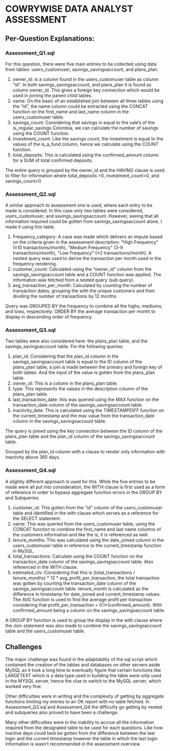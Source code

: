 # COWRYWISE DATA ANALYST ASSESSMENT


## Per-Question Explanations:

### Assessment_Q1.sql

For this question, there were five main entries to be collected using data from tables: users_customuser, savings_savingsaccount, and plans_plan.


1. owner_id: is a column found in the users_customuser table as column “id”. In both savings_savingsaccount, and plans_plan it is found as column owner_id. This gives a foreign key connection which would be used in joining the parent child tables.
2. name: On the basic of an established join between all three tables using the “id”, the name column could be extracted using the CONCAT function on the first_name and last_name column in the users_customuser table.
3. savings_count: Considering that savings in equal to the vale’s of the is_regular_savings Colombia, we can calculate the number of savings using the COUNT function.
4. investment_count: Like the savings count, the investment is equal to the values of the is_a_fund column, hence we calculate using the COUNT function.
5. total_deposits: This is calculated using the confirmed_amount column for a SUM of total confirmed deposits.

The entire query is grouped by the owner_id and the HAVING clause is used to filter for information where total_deposits >0, investment_count>0, and savings_count>0


### Assessment_Q2.sql

A similar approach to assessment one is used, where each entry to be made is considered. In this case only two tables were considered, users_customuser, and savings_savingsaccount. However, seeing that all information required could be gotten from savings_savingsaccount alone, I made it using this table.

1. Frequency_category: A case was made which delivers an impute based on the criteria given in the assessment description: "High Frequency" (≥10 transactions/month), "Medium Frequency" (3-9 transactions/month), "Low Frequency" (≤2 transactions/month). A nested query was used to derive the transaction per month used in the frequency rendering.
2. customer_count: Calculated using the  “owner_id” column from the savings_savingsaccount table and a COUNT function was applied. The information was fetched from a nested query (sub query).
3. avg_transaction_per_month: Calculated by counting the number of transaction dates, grouping the with the unique customers and then dividing the number of transactions by 12 months.

Query was GROUPED BY the frequency to combine all the highs, mediums, and lows, respectively. ORDER BY the average transaction per month to display in descending order of frequency.



### Assessment_Q3.sql

Two tables were also considered here: the plans_plan table, and the savings_savingsaccount table. For the following queries:

1. plan_id: Considering that the plan_id column in the savings_savingsaccount table is equal to the ID column of the plans_plan table, a join is made between the primary and foreign key of both tables. And the input of the value is gotten from the plans_plan table.
2. owner_id: This is a column in the plans_plan table.
3. type: This represents the values in the  description column of the plans_plan table.
4. last_transaction_date: this was queried using the MAX function on the transaction_date column of the savings_savingsaccount table.
5. inactivity_date: This is calculated using the TIMESTAMPDIFF function on the current_timestamp and the max value from the transaction_date column in the savings_savingsaccount table.

The query is joined using the key connection between the ID column of the plans_plan table and the plan_id column of the savings_savingsaccount table.

Grouped by the plan_id column with a clause to render only information with inactivity above 365 days.


### Assessment_Q4.sql

A slightly different approach is used for this. While the five entries to be made were all put into consideration, the WITH clause is first used as a form of reference in order to bypass aggregate function errors in the GROUP BY and Subqueries.

1. customer_id: This gotten from the “id” column of the users_customuser table and identified in the with clause which serves as a reference for the SELECT statement.
2. name: This was queried from the users_customuser table, using the CONCAT function to combine the first_name and last name columns of the customers information and like the is, it is referenced as well.
3. tenure_months: This was calculated using the date_joined column in the users_customuser table in reference to the current_timestamp function in MySQL.
4. total_transactions: Calculate using the COUNT function on the transaction_date column of the savings_savingsaccount table. Also referenced in the WITH clause.
5. estimated_clv: Considering that this is (total_transactions / tenure_months) * 12 * avg_profit_per_transaction, the total transaction was gotten by counting the transaction_date column of the savings_savingsaccount table. tenure_month is calculated as the difference in timestamp for date_joined and current_timestamp values. The AVG function is used to find the average profit per transaction considering that profit_per_transaction = 0.1*(confirmed_amount). With confirmed_amount being a column on the savings_savingsaccount table.

A GROUP BY function is used to group the display in the with clause where the Join statement was also made to combine the savings_savingsaccount table and the users_customuser table.




## Challenges

The major challenge was found in the adaptability of the sql script which contained the creation of the tables and databases on other servers aside MySQL as it took a long time to eventually figure that certain functions like LARGETEXT which is a data type used in building the table were only used in the MYSQL server, hence the clue to switch to the MySQL server, which worked very fine.

Other difficulties were in writing and the complexity of getting by aggregate functions limiting my entries to an OK report with no table fetched. In Assessment_Q3.sql and Assessment_Q4 the difficulty go getting by nested and subqueries also proved to have been a challenge.

Many other difficulties were in the inability to accrue all the information required from the designated table to be used for each questions. Like how inactive days could best be gotten from the difference between the last login and the current timestamp however the table in which the last login information is wasn’t recommended in the assessment overview.
